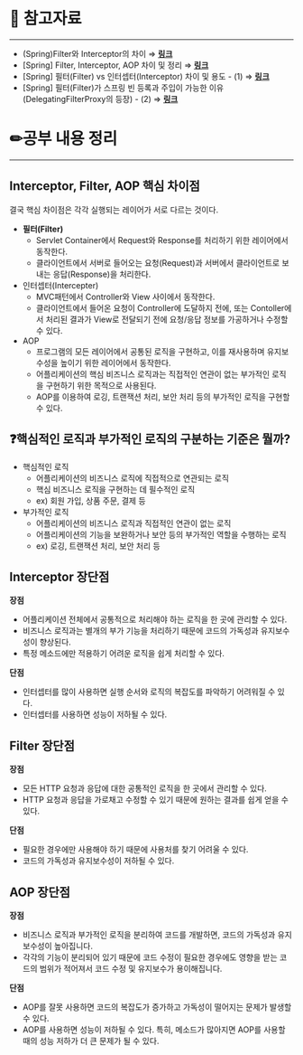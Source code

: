 # 🔗 참고자료

---

- (Spring)Filter와 Interceptor의 차이 ⇒ **[링크](https://meetup.nhncloud.com/posts/151)**
- [Spring] Filter, Interceptor, AOP 차이 및 정리 ⇒ **[링크](https://goddaehee.tistory.com/154)**
- [Spring] 필터(Filter) vs 인터셉터(Interceptor) 차이 및 용도 - (1) ⇒ ****[링크](https://mangkyu.tistory.com/173)****
- [Spring] 필터(Filter)가 스프링 빈 등록과 주입이 가능한 이유(DelegatingFilterProxy의 등장) - (2) ⇒ ****[링크](https://mangkyu.tistory.com/221)****

# ✏공부 내용 정리

---

## Interceptor, Filter, AOP 핵심 차이점

결국 핵심 차이점은 각각 실행되는 레이어가 서로 다르는 것이다.

- **필터(Filter)**
    - Servlet Container에서 Request와 Response를 처리하기 위한 레이어에서 동작한다.
    - 클라이언트에서 서버로 들어오는 요청(Request)과 서버에서 클라이언트로 보내는 응답(Response)을 처리한다.
- 인터셉터(Intercepter)
    - MVC패턴에서 Controller와 View 사이에서 동작한다.
    - 클라이언트에서 들어온 요청이 Controller에 도달하지 전에, 또는 Contoller에서 처리된 결과가 View로 전달되기 전에 요청/응답 정보를 가공하거나 수정할 수 있다.
- AOP
    - 프로그램의 모든 레이어에서 공통된 로직을 구현하고, 이를 재사용하며 유지보수성을 높이기 위한 레이어에서 동작한다.
    - 어플리케이션의 핵심 비즈니스 로직과는 직접적인 연관이 없는 부가적인 로직을 구현하기 위한 목적으로 사용된다.
    - AOP를 이용하여 로깅, 트랜잭션 처리, 보안 처리 등의 부가적인 로직을 구현할 수 있다.

## ❓핵심적인 로직과 부가적인 로직의 구분하는 기준은 뭘까?

- 핵심적인 로직
    - 어플리케이션의 비즈니스 로직에 직접적으로 연관되는 로직
    - 핵심 비즈니스 로직을 구현하는 데 필수적인 로직
    - ex) 회원 가입, 상품 주문, 결제 등
- 부가적인 로직
    - 어플리케이션의 비즈니스 로직과 직접적인 연관이 없는 로직
    - 어플리케이션의 기능을 보완하거나 보안 등의 부가적인 역할을 수행하는 로직
    - ex) 로깅, 트랜잭션 처리, 보안 처리 등

## Interceptor 장단점

**장점**

- 어플리케이션 전체에서 공통적으로 처리해야 하는 로직을 한 곳에 관리할 수 있다.
- 비즈니스 로직과는 별개의 부가 기능을 처리하기 때문에 코드의 가독성과 유지보수성이 향상된다.
- 특정 메소드에만 적용하기 어려운 로직을 쉽게 처리할 수 있다.

**단점**

- 인터셉터를 많이 사용하면 실행 순서와 로직의 복잡도를 파악하기 어려워질 수 있다.
- 인터셉터를 사용하면 성능이 저하될 수 있다.

## Filter 장단점

**장점**

- 모든 HTTP 요청과 응답에 대한 공통적인 로직을 한 곳에서 관리할 수 있다.
- HTTP 요청과 응답을 가로채고 수정할 수 있기 때문에 원하는 결과를 쉽게 얻을 수 있다.

**단점**

- 필요한 경우에만 사용해야 하기 때문에 사용처를 찾기 어려울 수 있다.
- 코드의 가독성과 유지보수성이 저하될 수 있다.

## AOP 장단점

**장점**

- 비즈니스 로직과 부가적인 로직을 분리하여 코드를 개발하면, 코드의 가독성과 유지보수성이 높아집니다.
- 각각의 기능이 분리되어 있기 때문에 코드 수정이 필요한 경우에도 영향을 받는 코드의 범위가 적어져서 코드 수정 및 유지보수가 용이해집니다.

**단점**

- AOP를 잘못 사용하면 코드의 복잡도가 증가하고 가독성이 떨어지는 문제가 발생할 수 있다.
- AOP를 사용하면 성능이 저하될 수 있다. 특히, 메소드가 많아지면 AOP를 사용할 때의 성능 저하가 더 큰 문제가 될 수 있다.
